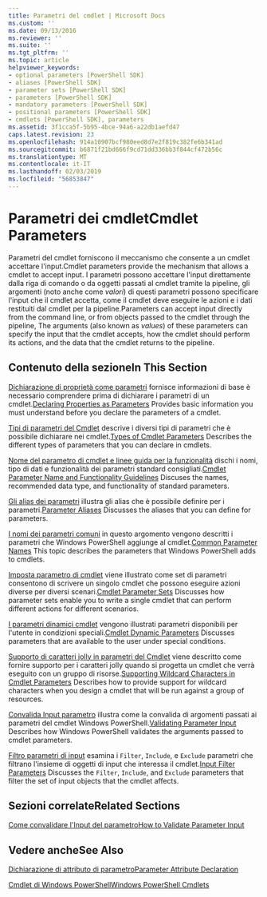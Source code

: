 ```yaml
---
title: Parametri del cmdlet | Microsoft Docs
ms.custom: ''
ms.date: 09/13/2016
ms.reviewer: ''
ms.suite: ''
ms.tgt_pltfrm: ''
ms.topic: article
helpviewer_keywords:
- optional parameters [PowerShell SDK]
- aliases [PowerShell SDK]
- parameter sets [PowerShell SDK]
- parameters [PowerShell SDK]
- mandatory parameters [PowerShell SDK]
- positional parameters [PowerShell SDK]
- cmdlets [PowerShell SDK], parameters
ms.assetid: 3f1cca5f-5b95-4bce-94a6-a22db1aefd47
caps.latest.revision: 23
ms.openlocfilehash: 914a10907bcf980eed8d7e2f819c382fe6b341ad
ms.sourcegitcommit: b6871f21bd666f9cd71dd336bb3f844cf472b56c
ms.translationtype: MT
ms.contentlocale: it-IT
ms.lasthandoff: 02/03/2019
ms.locfileid: "56853847"
---
```

# <a name="cmdlet-parameters"></a><span data-ttu-id="f9fad-102">Parametri dei cmdlet</span><span class="sxs-lookup"><span data-stu-id="f9fad-102">Cmdlet Parameters</span></span>

<span data-ttu-id="f9fad-103">Parametri del cmdlet forniscono il meccanismo che consente a un cmdlet accettare l'input.</span><span class="sxs-lookup"><span data-stu-id="f9fad-103">Cmdlet parameters provide the mechanism that allows a cmdlet to accept input.</span></span> <span data-ttu-id="f9fad-104">I parametri possono accettare l'input direttamente dalla riga di comando o da oggetti passati al cmdlet tramite la pipeline, gli argomenti (noto anche come *valori*) di questi parametri possono specificare l'input che il cmdlet accetta, come il cmdlet deve eseguire le azioni e i dati restituiti dal cmdlet per la pipeline.</span><span class="sxs-lookup"><span data-stu-id="f9fad-104">Parameters can accept input directly from the command line, or from objects passed to the cmdlet through the pipeline, The arguments (also known as *values*) of these parameters can specify the input that the cmdlet accepts, how the cmdlet should perform its actions, and the data that the cmdlet returns to the pipeline.</span></span>

## <a name="in-this-section"></a><span data-ttu-id="f9fad-105">Contenuto della sezione</span><span class="sxs-lookup"><span data-stu-id="f9fad-105">In This Section</span></span>

<span data-ttu-id="f9fad-106">[Dichiarazione di proprietà come parametri](./declaring-properties-as-parameters.md) fornisce informazioni di base è necessario comprendere prima di dichiarare i parametri di un cmdlet.</span><span class="sxs-lookup"><span data-stu-id="f9fad-106">[Declaring Properties as Parameters](./declaring-properties-as-parameters.md) Provides basic information you must understand before you declare the parameters of a cmdlet.</span></span>

<span data-ttu-id="f9fad-107">[Tipi di parametri del Cmdlet](./types-of-cmdlet-parameters.md) descrive i diversi tipi di parametri che è possibile dichiarare nei cmdlet.</span><span class="sxs-lookup"><span data-stu-id="f9fad-107">[Types of Cmdlet Parameters](./types-of-cmdlet-parameters.md) Describes the different types of parameters that you can declare in cmdlets.</span></span>

<span data-ttu-id="f9fad-108">[Nome del parametro di cmdlet e linee guida per la funzionalità](./standard-cmdlet-parameter-names-and-types.md) dischi i nomi, tipo di dati e funzionalità dei parametri standard consigliati.</span><span class="sxs-lookup"><span data-stu-id="f9fad-108">[Cmdlet Parameter Name and Functionality Guidelines](./standard-cmdlet-parameter-names-and-types.md) Discuses the names, recommended data type, and functionality of standard parameters.</span></span>

<span data-ttu-id="f9fad-109">[Gli alias dei parametri](./parameter-aliases.md) illustra gli alias che è possibile definire per i parametri.</span><span class="sxs-lookup"><span data-stu-id="f9fad-109">[Parameter Aliases](./parameter-aliases.md) Discusses the aliases that you can define for parameters.</span></span>

<span data-ttu-id="f9fad-110">[I nomi dei parametri comuni](./common-parameter-names.md) in questo argomento vengono descritti i parametri che Windows PowerShell aggiunge al cmdlet.</span><span class="sxs-lookup"><span data-stu-id="f9fad-110">[Common Parameter Names](./common-parameter-names.md) This topic describes the parameters that Windows PowerShell adds to cmdlets.</span></span>

<span data-ttu-id="f9fad-111">[Imposta parametro di cmdlet](./cmdlet-parameter-sets.md) viene illustrato come set di parametri consentono di scrivere un singolo cmdlet che possono eseguire azioni diverse per diversi scenari.</span><span class="sxs-lookup"><span data-stu-id="f9fad-111">[Cmdlet Parameter Sets](./cmdlet-parameter-sets.md) Discusses how parameter sets enable you to write a single cmdlet that can perform different actions for different scenarios.</span></span>

<span data-ttu-id="f9fad-112">[I parametri dinamici cmdlet](./cmdlet-dynamic-parameters.md) vengono illustrati parametri disponibili per l'utente in condizioni speciali.</span><span class="sxs-lookup"><span data-stu-id="f9fad-112">[Cmdlet Dynamic Parameters](./cmdlet-dynamic-parameters.md) Discusses parameters that are available to the user under special conditions.</span></span>

<span data-ttu-id="f9fad-113">[Supporto di caratteri jolly in parametri del Cmdlet](./supporting-wildcard-characters-in-cmdlet-parameters.md) viene descritto come fornire supporto per i caratteri jolly quando si progetta un cmdlet che verrà eseguito con un gruppo di risorse.</span><span class="sxs-lookup"><span data-stu-id="f9fad-113">[Supporting Wildcard Characters in Cmdlet Parameters](./supporting-wildcard-characters-in-cmdlet-parameters.md) Describes how to provide support for wildcard characters when you design a cmdlet that will be run against a group of resources.</span></span>

<span data-ttu-id="f9fad-114">[Convalida Input parametro](./validating-parameter-input.md) illustra come la convalida di argomenti passati ai parametri del cmdlet Windows PowerShell.</span><span class="sxs-lookup"><span data-stu-id="f9fad-114">[Validating Parameter Input](./validating-parameter-input.md) Describes how Windows PowerShell validates the arguments passed to cmdlet parameters.</span></span>

<span data-ttu-id="f9fad-115">[Filtro parametri di input](./input-filter-parameters.md) esamina i `Filter`, `Include`, e `Exclude` parametri che filtrano l'insieme di oggetti di input che interessa il cmdlet.</span><span class="sxs-lookup"><span data-stu-id="f9fad-115">[Input Filter Parameters](./input-filter-parameters.md) Discusses the `Filter`, `Include`, and `Exclude` parameters that filter the set of input objects that the cmdlet affects.</span></span>

## <a name="related-sections"></a><span data-ttu-id="f9fad-116">Sezioni correlate</span><span class="sxs-lookup"><span data-stu-id="f9fad-116">Related Sections</span></span>

[<span data-ttu-id="f9fad-117">Come convalidare l'Input del parametro</span><span class="sxs-lookup"><span data-stu-id="f9fad-117">How to Validate Parameter Input</span></span>](./how-to-validate-parameter-input.md)

## <a name="see-also"></a><span data-ttu-id="f9fad-118">Vedere anche</span><span class="sxs-lookup"><span data-stu-id="f9fad-118">See Also</span></span>

[<span data-ttu-id="f9fad-119">Dichiarazione di attributo di parametro</span><span class="sxs-lookup"><span data-stu-id="f9fad-119">Parameter Attribute Declaration</span></span>](./parameter-attribute-declaration.md)

[<span data-ttu-id="f9fad-120">Cmdlet di Windows PowerShell</span><span class="sxs-lookup"><span data-stu-id="f9fad-120">Windows PowerShell Cmdlets</span></span>](./cmdlet-overview.md)
